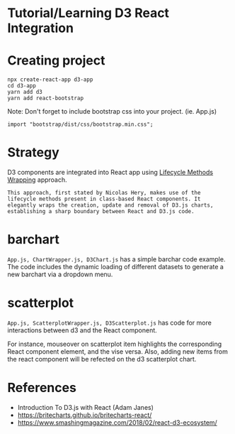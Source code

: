 # Tutorial/Learning D3 React Integration

# Creating project
```
npx create-react-app d3-app
cd d3-app
yarn add d3
yarn add react-bootstrap
```

Note: Don't forget to include bootstrap css into your project. (ie. App.js)
```
import "bootstrap/dist/css/bootstrap.min.css";

```

# Strategy
D3 components are integrated into React app using [Lifecycle Methods Wrapping](https://www.smashingmagazine.com/2018/02/react-d3-ecosystem/) approach. 

`
This approach, first stated by Nicolas Hery, makes use of the lifecycle methods present in class-based React components. It elegantly wraps the creation, update and removal of D3.js charts, establishing a sharp boundary between React and D3.js code.
`
# barchart
<code>App.js, ChartWrapper.js, D3Chart.js</code> has a simple barchar code example. The code includes the dynamic loading of different datasets to generate a new barchart via a dropdown menu.

# scatterplot
<code>App.js, ScatterplotWrapper.js, D3Scatterplot.js</code> has code for more interactions between d3 and the React component. 

For instance, mouseover on scatterplot item highlights the corresponding React component element, and the vise versa.
Also, adding new items from the react component will be refected on the d3 scatterplot chart.


# References
* Introduction To D3.js with React (Adam Janes)
* https://britecharts.github.io/britecharts-react/
* https://www.smashingmagazine.com/2018/02/react-d3-ecosystem/